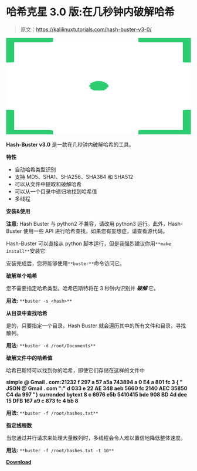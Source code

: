# 哈希克星 3.0 版:在几秒钟内破解哈希

> 原文：<https://kalilinuxtutorials.com/hash-buster-v3-0/>

[![Hash-Buster v3.0 : Crack Hashes In Seconds](img//30256e9312b77082227d35f3f1817532.png "Hash-Buster v3.0 : Crack Hashes In Seconds")](https://1.bp.blogspot.com/-r23SO0HzqWo/YPmJ_28uW2I/AAAAAAAAKKc/yBWaKpZ1d9YOOjuVMv6zx6v6e5skOGIHQCLcBGAsYHQ/s728/1%2B%25281%2529.png)

**Hash-Buster v3.0** 是一款在几秒钟内破解哈希的工具。

**特性**

*   自动哈希类型识别
*   支持 MD5、SHA1、SHA256、SHA384 和 SHA512
*   可以从文件中提取和破解哈希
*   可以从一个目录中递归地找到哈希值
*   多线程

**安装&使用**

**注意:** Hash Buster 与 python2 不兼容，请改用 python3 运行。此外，Hash-Buster 使用一些 API 进行哈希查找，如果您有妄想症，请查看源代码。

Hash-Buster 可以直接从 python 脚本运行，但是我强烈建议你用`**make install**`安装它

安装完成后，您将能够使用`**buster**`命令访问它。

**破解单个哈希**

您不需要指定哈希类型。哈希巴斯特将在 3 秒钟内识别并 ***破解*** 它。

**用法:** `**buster -s <hash>**`

**从目录中查找哈希**

是的，只要指定一个目录，Hash Buster 就会遍历其中的所有文件和目录，寻找散列。

**用法:** `**buster -d /root/Documents**`

**破解文件中的哈希值**

哈希巴斯特可以找到你的哈希，即使它们存储在这样的文件中

**simple @ Gmail . com:21232 f 297 a 57 a5a 743894 a 0 E4 a 801 fc 3
{ " JSON @ Gmail . com ":" d 033 e 22 AE 348 aeb 5660 fc 2140 AEC 35850 C4 da 997 "}
surronded bytext 8 c 6976 e5b 5410415 bde 908 BD 4d dee 15 DFB 167 a9 c 873 fc 4 bb 8**

**用法:** `**buster -f /root/hashes.txt**`

**指定线程数**

当您通过并行请求来处理大量散列时，多线程会令人难以置信地降低整体速度。

**用法:** `**buster -f /root/hashes.txt -t 10**`

[**Download**](https://github.com/s0md3v/Hash-Buster)